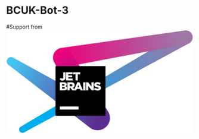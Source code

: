 # BCUK-Bot-3

#Support from
[![JetBrains](images/jetbrains.png)](https://www.jetbrains.com/?from=BCUKBot)